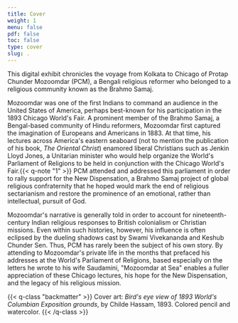 ```yaml
---
title: Cover
weight: 1
menu: false
pdf: false
toc: false
type: cover
slug: .
---
```


This digital exhibit chronicles the voyage from Kolkata to Chicago of Protap Chunder Mozoomdar (PCM), a Bengali religious reformer who belonged to a religious community known as the Brahmo Samaj.

Mozoomdar was one of the first Indians to command an audience in the United States of America, perhaps best-known for his participation in the 1893 Chicago World's Fair. A prominent member of the Brahmo Samaj, a Bengal-based community of Hindu reformers, Mozoomdar first captured the imagination of Europeans and Americans in 1883. At that time, his lectures across America's eastern seaboard (not to mention the publication of his book, *The Oriental Christ*) enamored liberal Christians such as Jenkin Lloyd Jones, a Unitarian minister who would help organize the World's Parliament of Religions to be held in conjunction with the Chicago World's Fair.{{< q-note "1" >}} PCM attended and addressed this parliament in order to rally support for the New Dispensation, a Brahmo Samaj project of global religious confraternity that he hoped would mark the end of religious sectarianism and restore the prominence of an emotional, rather than intellectual, pursuit of God. 

Mozoomdar's narrative is generally told in order to account for nineteenth-century Indian religious responses to British colonialism or Christian missions. Even within such histories, however, his influence is often eclipsed by the dueling shadows cast by Swami Vivekananda and Keshub Chunder Sen. Thus, PCM has rarely been the subject of his own story. By attending to Mozoomdar's private life in the months that prefaced his addresses at the World's Parliament of Religions, based especially on the letters he wrote to his wife Saudamini, "Mozoomdar at Sea" enables a fuller appreciation of these Chicago lectures, his hope for the New Dispensation, and the legacy of his religious mission.

{{< q-class "backmatter" >}}
Cover art: _Bird's eye view of 1893 World's Columbian Exposition grounds_, by Childe Hassam, 1893. Colored pencil and watercolor.
{{< /q-class >}}
